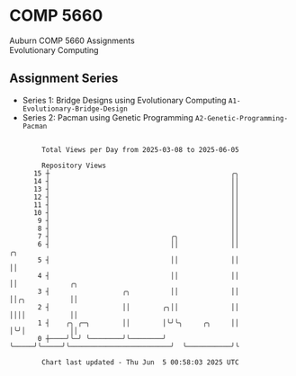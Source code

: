 # COMP 5660
Auburn COMP 5660 Assignments  
Evolutionary Computing

## Assignment Series
- Series 1: Bridge Designs using Evolutionary Computing `A1-Evolutionary-Bridge-Design`
- Series 2: Pacman using Genetic Programming `A2-Genetic-Programming-Pacman`

```

        Total Views per Day from 2025-03-08 to 2025-06-05

        Repository Views
      15 ┼                                             ╭╮
      14 ┤                                             ││
      13 ┤                                             ││
      12 ┤                                             ││
      11 ┤                                             ││
      10 ┤                                             ││
       9 ┤                                             ││
       8 ┤                                             ││
       7 ┤                              ╭╮             ││
       6 ┤                              ││             ││                         ╭╮
       5 ┤                              ││             ││                         ││
       4 ┤                              ││             ││                         ││             ╭╮
       3 ┤                  ╭╮          ││             ││                         ││╭╮           ││
       2 ┤                  ││        ╭╮││             ││                         ││││           ││
       1 ┤    ╭╮ ╭─╮        ││        │╰╯╰╮     ╭╮     ││                         │╰╯│           ││
       0 ┼────╯╰─╯ ╰────────╯╰────────╯   ╰─────╯╰─────╯╰─────────────────────────╯  ╰───────────╯╰

        Chart last updated - Thu Jun  5 00:58:03 2025 UTC
        
```
